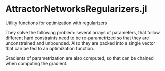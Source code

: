 # AttractorNetworksRegularizers.jl
Utility functions for optimization with regularizers

They solve the following problem:   several arrays of parameters, that follow different hard constraints need to be re-parametrized so that they are unconstrained and unbounded.  Also they are packed into a single vector that can be fed to an optimization function.

Gradients of parametrization are also computed, so that can be chained when computing the gradient.  
